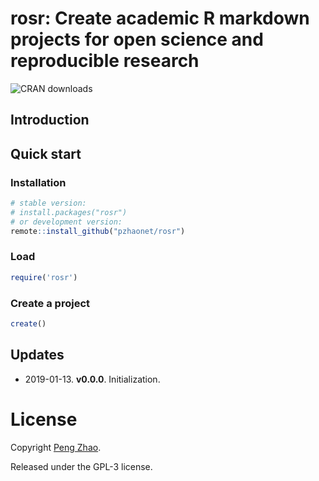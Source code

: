 # rosr: Create academic R markdown projects for open science and reproducible research

 ![CRAN downloads](http://cranlogs.r-pkg.org/badges/grand-total/rosr)

## Introduction


## Quick start

### Installation

```R
# stable version:
# install.packages("rosr")
# or development version:
remote::install_github("pzhaonet/rosr")
```

### Load 

```R
require('rosr')
```
### Create a project

```R
create()
```

## Updates

- 2019-01-13. **v0.0.0**. Initialization.

# License

Copyright [Peng Zhao](http://pzhao.org).

Released under the GPL-3 license.

